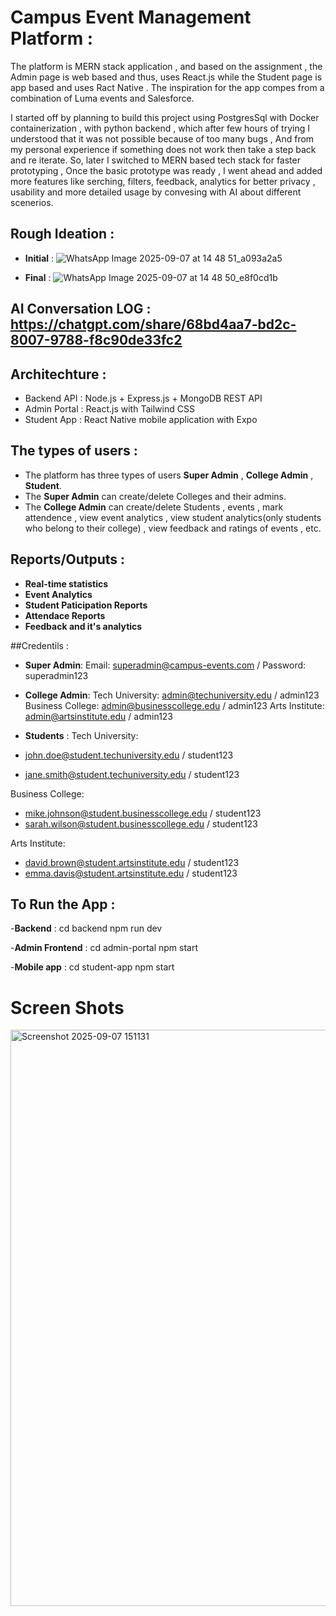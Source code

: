 # Campus Event Management Platform :
The platform is MERN stack application , and based on the assignment , the Admin page is web based and thus, 
uses React.js while the Student page is app based  and uses Ract Native .
The inspiration for the app compes from a combination of Luma events and Salesforce.

I started off by planning to build this project using PostgresSql with Docker containerization , with python
backend , which after few hours of trying I understood that it was not possible because of too many bugs ,
And from my personal experience if something does not work then take a step back and re iterate.
So, later I switched to MERN based tech stack for faster prototyping , Once the basic prototype was ready , 
I went ahead and added more features like serching, filters, feedback, analytics for better privacy , usability and more 
detailed usage by convesing with AI about different scenerios.



## Rough Ideation :
- **Initial** :
![WhatsApp Image 2025-09-07 at 14 48 51_a093a2a5](https://github.com/user-attachments/assets/7fbe74b5-e800-4735-8dab-3c50fecce088)

- **Final** :
![WhatsApp Image 2025-09-07 at 14 48 50_e8f0cd1b](https://github.com/user-attachments/assets/20bbefbd-62d2-46c8-accc-4356b1f90a2c)



## AI Conversation LOG : https://chatgpt.com/share/68bd4aa7-bd2c-8007-9788-f8c90de33fc2


## Architechture :
- Backend API : Node.js + Express.js + MongoDB REST API
- Admin Portal : React.js with Tailwind CSS
- Student App : React Native mobile application with Expo



## The types of users :
- The platform has three types of users **Super Admin** , **College Admin** , **Student**.
- The **Super Admin** can create/delete Colleges and their admins.
- The **College Admin** can create/delete Students , events , mark attendence , view event analytics , 
view student analytics(only students who belong to their college) , view feedback and ratings of events , etc.



## Reports/Outputs :
- **Real-time statistics**
- **Event Analytics**
- **Student Paticipation Reports**
- **Attendace Reports**
- **Feedback and it's analytics**



##Credentils :
- **Super Admin**: Email: superadmin@campus-events.com / Password: superadmin123

- **College Admin**:
Tech University: admin@techuniversity.edu / admin123
Business College: admin@businesscollege.edu / admin123
Arts Institute: admin@artsinstitute.edu / admin123

- **Students** :
Tech University:
- john.doe@student.techuniversity.edu / student123
- jane.smith@student.techuniversity.edu / student123

Business College:
- mike.johnson@student.businesscollege.edu / student123
- sarah.wilson@student.businesscollege.edu / student123

Arts Institute:
- david.brown@student.artsinstitute.edu / student123
- emma.davis@student.artsinstitute.edu / student123




## To Run the App :
-**Backend** :
cd backend
npm run dev

-**Admin Frontend** :
cd admin-portal
npm start

-**Mobile app** :
cd student-app
npm start






# Screen Shots
<img width="1896" height="922" alt="Screenshot 2025-09-07 151131" src="https://github.com/user-attachments/assets/7151859b-1f63-49b5-843f-50ca91b4ec7f" />


